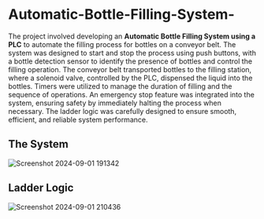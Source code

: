 # Automatic-Bottle-Filling-System-
The project involved developing an **Automatic Bottle Filling System using a PLC** to automate the filling process for bottles on a conveyor belt. The system was designed to start and stop the process using push buttons, with a bottle detection sensor to identify the presence of bottles and control the filling operation. The conveyor belt transported bottles to the filling station, where a solenoid valve, controlled by the PLC, dispensed the liquid into the bottles. Timers were utilized to manage the duration of filling and the sequence of operations. An emergency stop feature was integrated into the system, ensuring safety by immediately halting the process when necessary. The ladder logic was carefully designed to ensure smooth, efficient, and reliable system performance.
## The System
![Screenshot 2024-09-01 191342](https://github.com/user-attachments/assets/de515ef0-47fc-4240-8795-f8339bbf7ad5)
## Ladder Logic
![Screenshot 2024-09-01 210436](https://github.com/user-attachments/assets/35f89c01-5593-42a1-8166-1d9ace4f082c)
